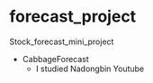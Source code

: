 # forecast_project
Stock_forecast_mini_project

- CabbageForecast
    - I studied Nadongbin Youtube
